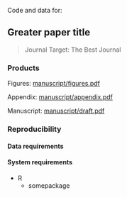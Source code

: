 Code and data for:

## Greater paper title

> Journal Target: The Best Journal

### Products

Figures: [manuscript/figures.pdf](manuscript/figures.pdf)

Appendix: [manuscript/appendix.pdf](manuscript/appendix.pdf)

Manuscript: [manuscript/draft.pdf](manuscript/draft.pdf)

### Reproducibility

#### Data requirements

#### System requirements

* R
  * somepackage
